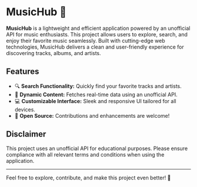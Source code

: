 # MusicHub 🎵

**MusicHub** is a lightweight and efficient application powered by an unofficial API for music enthusiasts. This project allows users to explore, search, and enjoy their favorite music seamlessly. Built with cutting-edge web technologies, MusicHub delivers a clean and user-friendly experience for discovering tracks, albums, and artists.

## Features
- 🔍 **Search Functionality:** Quickly find your favorite tracks and artists.
- 📡 **Dynamic Content:** Fetches real-time data using an unofficial API.
- 💻 **Customizable Interface:** Sleek and responsive UI tailored for all devices.
- 🌟 **Open Source:** Contributions and enhancements are welcome!

## Disclaimer
This project uses an unofficial API for educational purposes. Please ensure compliance with all relevant terms and conditions when using the application.

---

Feel free to explore, contribute, and make this project even better! 🚀
